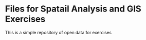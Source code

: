 # Files for Spatail Analysis and GIS Exercises

This is a simple repository of open data for exercises 
